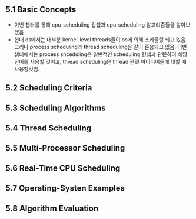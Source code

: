## 5.1 Basic Concepts

- 이번 챕터를 통해 cpu-scheduling 컵셉과 cpu-scheduling 알고리즘들을 알아보겠음
- 현대 os에서는 대부분 kernel-level threads들이 os에 의해 스케쥴링 되고 있음. 그러나 process scheduling과 thread scheduling은 같이 혼용되고 있음. 이번 챕터에서는 process shceduling은 일반적인 scheduling 컨셉과 관련하여 해당 단어를 사용할 것이고, thread scheduling은 thread 관련 아이디어들에 대할 때 사용할것임.

## 5.2 Scheduling Criteria

## 5.3 Scheduling Algorithms

## 5.4 Thread Scheduling

## 5.5 Multi-Processor Scheduling

## 5.6 Real-Time CPU Scheduling

## 5.7 Operating-Systen Examples

## 5.8 Algorithm Evaluation
